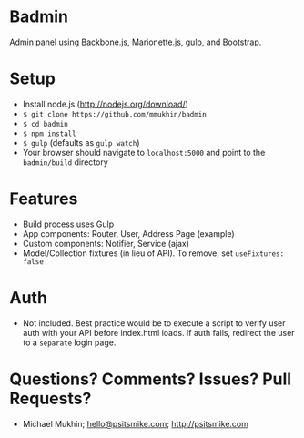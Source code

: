 Badmin
=
Admin panel using Backbone.js, Marionette.js, gulp, and Bootstrap.

Setup
=
* Install node.js (http://nodejs.org/download/)
* `$ git clone https://github.com/mmukhin/badmin`
* `$ cd badmin`
* `$ npm install`
* `$ gulp` (defaults as `gulp watch`)
* Your browser should navigate to `localhost:5000` and point to the `badmin/build` directory

Features
=
* Build process uses Gulp
* App components: Router, User, Address Page (example)
* Custom components: Notifier, Service (ajax)
* Model/Collection fixtures (in lieu of API). To remove, set `useFixtures: false`

Auth
=
* Not included. Best practice would be to execute a script to verify user auth with your API before index.html loads. If auth fails, redirect the user to a `separate` login page.

Questions? Comments? Issues? Pull Requests?
=
* Michael Mukhin; hello@psitsmike.com; http://psitsmike.com